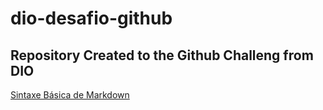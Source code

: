 # dio-desafio-github
## Repository Created to the Github Challeng from DIO

[Sintaxe Básica de Markdown](https://www.markdownguide.org/basic-syntax/)
